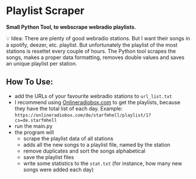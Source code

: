# Playlist Scraper

**Small Python Tool, to webscrape webradio playlists.**

:bulb: Idea:
There are plenty of good webradio stations. But I want their songs in a spotify, deezer, etc. playlist. But unfortunately the playlist of the most stations is resettet every couple of hours.
The Python tool scrapes the songs, makes a proper data formatting, removes double values and saves an unique playlist per station.

## How To Use:
- add the URLs of your favourite webradio stations to `url_list.txt`
- I recommend using [Onlineradiobox.com](https://onlineradiobox.com) to get the playlists, because they have the total list of each day. Example: 
`https://onlineradiobox.com/de/starfmhell/playlist/1?cs=de.starfmhell
`
- run the main.py
- the program will
	- scrape the playlist data of all stations
	- adds all the new songs to a playlist file, named by the station
	- remove duplicates and sort the songs alphabetical
	- save the playlist files
	- write some statistics to the `stat.txt` (for instance, how many new songs were added each day)
